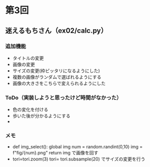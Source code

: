 # 第3回
## 迷えるもちさん（ex02/calc.py）
### 追加機能
- タイトルの変更
- 画像の変更
- サイズの変更(枠ピッタリになるようにした)
- 複数の画像がランダムで選ばれるようにする
- 画像の大きさをこちらで変えられるようにした

### ToDo（実装しようと思ったけど時間がなかった）

- 色の変化を付ける
- 歩いた後が分かるようにする
- 


### メモ
- def img_select():
    global img
    num = random.randint(0,10)
    img = f"fig/{num}.png"
    return img
    で画像を回す
- tori=tori.zoom(3)
    tori= tori.subsample(20)
    でサイズの変更を行う